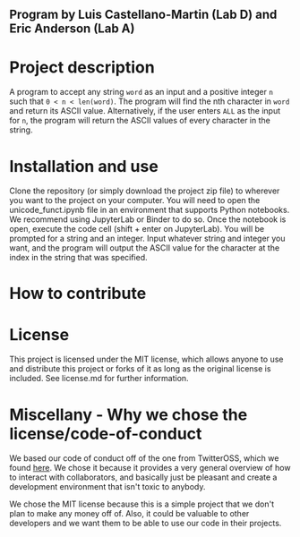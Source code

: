 ## Program by Luis Castellano-Martin (Lab D) and Eric Anderson (Lab A)

# Project description
A program to accept any string `word` as an input and a positive integer `n` such that
`0 < n < len(word)`. The program will find the nth character in `word` and return its ASCII value.
Alternatively, if the user enters `ALL` as the input for `n`, the program will return the ASCII values of every
character in the string.

# Installation and use
Clone the repository (or simply download the project zip file) to wherever you want to the project on your computer. You will need to open the unicode_funct.ipynb file in an environment that supports Python notebooks. We recommend using JupyterLab or Binder to do so. Once the notebook is open, execute the code cell (shift + enter on JupyterLab). You will be prompted for a string and an integer. Input whatever string and integer you want, and the program will output the ASCII value for the character at the index in the string that was specified.

# How to contribute


# License
This project is licensed under the MIT license, which allows anyone to use and distribute this project or forks of it as long as the original license is included. See license.md for further information.

# Miscellany - Why we chose the license/code-of-conduct
We based our code of conduct off of the one from TwitterOSS, which we found [here](https://github.com/twitter/code-of-conduct/blob/master/code-of-conduct.md). We chose it because it provides a very general overview of how to interact with collaborators, and basically just be pleasant and create a development environment that isn't toxic to anybody.

We chose the MIT license because this is a simple project that we don't plan to make any money off of. Also, it could be valuable to other developers and we want them to be able to use our code in their projects.
